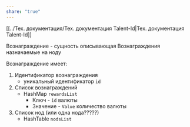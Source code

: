 ```yaml
---
share: "true"
---
```


[[../Тех. документация/Тех.  документация Talent-Id|Тех.  документация Talent-Id]]

Вознаграждение - сущность описывающая Вознаграждения назначаемые на ноду 

Вознаграждение имеет:
1. Идентификатор вознаграждения
	- уникальный идентификатор `id`
2. Список вознаграждений 
	- HashMap `rewardsList`
		- Ключ - `id` валюты
		- Значение - `Value` количество валюты
3. Список нод (или одна нода?????)
	- HashTable `nodsList`

